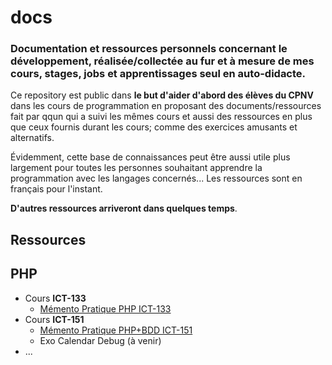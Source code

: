 # docs
###  Documentation et ressources personnels concernant le développement, réalisée/collectée au fur et à mesure de mes cours, stages, jobs et apprentissages seul en auto-didacte.

Ce repository est public dans **le but d'aider d'abord des élèves du CPNV** dans les cours de programmation en proposant des documents/ressources fait par qqun qui a suivi les mêmes cours et aussi des ressources en plus que ceux fournis durant les cours; comme des exercices amusants et alternatifs. 

Évidemment, cette base de connaissances peut être aussi utile plus largement pour toutes les personnes souhaitant apprendre la programmation avec les langages concernés... Les ressources sont en français pour l'instant.

**D'autres ressources arriveront dans quelques temps**.

## Ressources
## PHP
- Cours **ICT-133**
    - [Mémento Pratique PHP ICT-133](php/Memento_Pratique_PHP_ICT-133.md)
- Cours **ICT-151**
    - [Mémento Pratique PHP+BDD ICT-151](Memento_Pratique_PHP_BDD_ICT-151.md)
    - Exo Calendar Debug (à venir)
- ...
